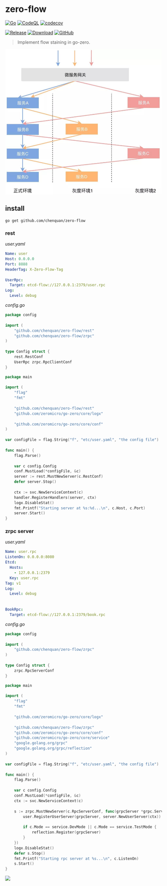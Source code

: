 # zero-flow

[![Go](https://github.com/chenquan/zero-flow/actions/workflows/go.yml/badge.svg)](https://github.com/chenquan/zero-flow/actions/workflows/go.yml)
[![CodeQL](https://github.com/chenquan/zero-flow/actions/workflows/codeql-analysis.yml/badge.svg)](https://github.com/chenquan/zero-flow/actions/workflows/codeql-analysis.yml)
[![codecov](https://codecov.io/gh/chenquan/zero-flow/branch/master/graph/badge.svg)](https://codecov.io/gh/chenquan/zero-flow)

[![Release](https://img.shields.io/github/v/release/chenquan/zero-flow.svg?style=flat-square)](https://github.com/chenquan/zero-flow)
[![Download](https://goproxy.cn/stats/github.com/chenquan/zero-flow/badges/download-count.svg)](https://github.com/chenquan/zero-flow)
[![GitHub](https://img.shields.io/github/license/chenquan/zero-flow)](LICENSE)

> Implement flow staining in go-zero.

![zero-flow.jpeg](images%2Fzero-flow.jpeg)

## install

```shell
go get github.com/chenquan/zero-flow
```

### rest

*user.yaml*

```yaml
Name: user
Host: 0.0.0.0
Port: 8888
HeaderTag: X-Zero-Flow-Tag

UserRpc:
  Target: etcd-flow://127.0.0.1:2379/user.rpc
Log:
  Level: debug
```

*config.go*

```go 
package config

import (
	"github.com/chenquan/zero-flow/rest"
	"github.com/chenquan/zero-flow/zrpc"
)

type Config struct {
	rest.RestConf
	UserRpc zrpc.RpcClientConf
}

```

```go
package main

import (
	"flag"
	"fmt"

	"github.com/chenquan/zero-flow/rest"
	"github.com/zeromicro/go-zero/core/logx"

	"github.com/zeromicro/go-zero/core/conf"
)

var configFile = flag.String("f", "etc/user.yaml", "the config file")

func main() {
	flag.Parse()

	var c config.Config
	conf.MustLoad(*configFile, &c)
	server := rest.MustNewServer(c.RestConf)
	defer server.Stop()

	ctx := svc.NewServiceContext(c)
	handler.RegisterHandlers(server, ctx)
	logx.DisableStat()
	fmt.Printf("Starting server at %s:%d...\n", c.Host, c.Port)
	server.Start()
}

```

### zrpc server

*user.yaml*

```yaml
Name: user.rpc
ListenOn: 0.0.0.0:8080
Etcd:
  Hosts:
    - 127.0.0.1:2379
  Key: user.rpc
Tag: v1
Log:
  Level: debug


BookRpc:
  Target: etcd-flow://127.0.0.1:2379/book.rpc
```

*config.go*

```go
package config

import (
	"github.com/chenquan/zero-flow/zrpc"
)

type Config struct {
	zrpc.RpcServerConf
}

```

```go
package main

import (
	"flag"
	"fmt"

	"github.com/zeromicro/go-zero/core/logx"

	"github.com/chenquan/zero-flow/zrpc"
	"github.com/zeromicro/go-zero/core/conf"
	"github.com/zeromicro/go-zero/core/service"
	"google.golang.org/grpc"
	"google.golang.org/grpc/reflection"
)

var configFile = flag.String("f", "etc/user.yaml", "the config file")

func main() {
	flag.Parse()

	var c config.Config
	conf.MustLoad(*configFile, &c)
	ctx := svc.NewServiceContext(c)

	s := zrpc.MustNewServer(c.RpcServerConf, func(grpcServer *grpc.Server) {
		user.RegisterUserServer(grpcServer, server.NewUserServer(ctx))

		if c.Mode == service.DevMode || c.Mode == service.TestMode {
			reflection.Register(grpcServer)
		}
	})
	logx.DisableStat()
	defer s.Stop()
	fmt.Printf("Starting rpc server at %s...\n", c.ListenOn)
	s.Start()
}

```

<a href="https://www.buymeacoffee.com/chenquan"><img src="https://img.buymeacoffee.com/button-api/?text=Buy me a coffee&emoji=&slug=chenquan&button_colour=FFDD00&font_colour=000000&font_family=Poppins&outline_colour=000000&coffee_colour=ffffff" /></a>
